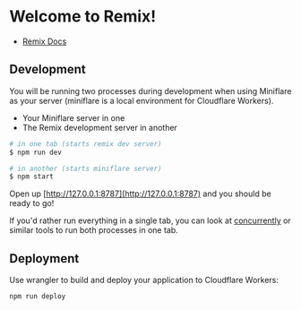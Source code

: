 # Welcome to Remix!

- [Remix Docs](https://remix.run/docs)

## Development

You will be running two processes during development when using Miniflare as your server (miniflare is a local environment for Cloudflare Workers).

- Your Miniflare server in one
- The Remix development server in another

```sh
# in one tab (starts remix dev server)
$ npm run dev

# in another (starts miniflare server)
$ npm start
```

Open up [http://127.0.0.1:8787](http://127.0.0.1:8787) and you should be ready to go!

If you'd rather run everything in a single tab, you can look at [concurrently](https://npm.im/concurrently) or similar tools to run both processes in one tab.

## Deployment

Use wrangler to build and deploy your application to Cloudflare Workers:

```sh
npm run deploy
```
